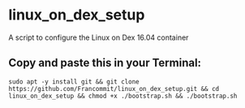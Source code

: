 # linux_on_dex_setup
A script to configure the Linux on Dex 16.04 container

## Copy and paste this in your Terminal:
```
sudo apt -y install git && git clone https://github.com/Francommit/linux_on_dex_setup.git && cd linux_on_dex_setup && chmod +x ./bootstrap.sh && ./bootstrap.sh
```
